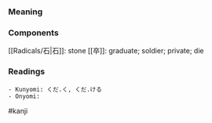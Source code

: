### Meaning



### Components

[[Radicals/石|石]]: stone [[卒]]: graduate; soldier; private; die

### Readings

```
- Kunyomi: くだ.く, くだ.ける
- Onyomi: 
```

#kanji